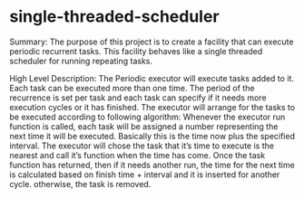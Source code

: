 # single-threaded-scheduler
Summary:
The purpose of this project is to create a facility that can execute periodic recurrent tasks. This
facility behaves like a single threaded scheduler for running repeating tasks.

High Level Description:
The Periodic executor will execute tasks added to it. Each task can be executed more than one
time. The period of the recurrence is set per task and each task can specify if it needs more
execution cycles or it has finished.
The executor will arrange for the tasks to be executed according to following algorithm:
Whenever the executor run function is called, each task will be assigned a number representing the
next time it will be executed. Basically this is the time now plus the specified interval.
The executor will chose the task that it’s time to execute is the nearest and call it’s function when
the time has come.
Once the task function has returned, then if it needs another run, the time for the next time is
calculated based on finish time + interval and it is inserted for another cycle. otherwise, the task is
removed.
